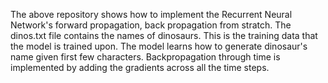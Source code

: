 The above repository shows how to implement the Recurrent Neural Network's forward propagation, back propagation from stratch.
The dinos.txt file contains the names of dinosaurs. This is the training data that the model is trained upon.
The model learns how to generate dinosaur's name given first few characters.
Backpropagation through time is implemented by adding the gradients across all the time steps.
